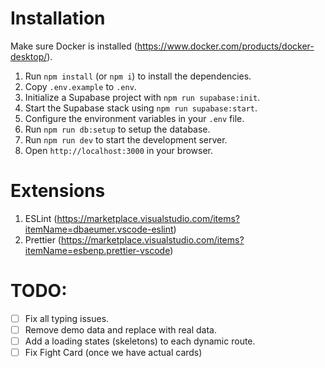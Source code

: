 # Installation

Make sure Docker is installed (https://www.docker.com/products/docker-desktop/).

1. Run `npm install` (or `npm i`) to install the dependencies.
2. Copy `.env.example` to `.env`.
3. Initialize a Supabase project with `npm run supabase:init`.
4. Start the Supabase stack using `npm run supabase:start`.
5. Configure the environment variables in your `.env` file.
6. Run `npm run db:setup` to setup the database.
7. Run `npm run dev` to start the development server.
8. Open `http://localhost:3000` in your browser.

# Extensions

1. ESLint (https://marketplace.visualstudio.com/items?itemName=dbaeumer.vscode-eslint)
2. Prettier (https://marketplace.visualstudio.com/items?itemName=esbenp.prettier-vscode)

# TODO:

- [ ] Fix all typing issues.
- [ ] Remove demo data and replace with real data.
- [ ] Add a loading states (skeletons) to each dynamic route.
- [ ] Fix Fight Card (once we have actual cards)
